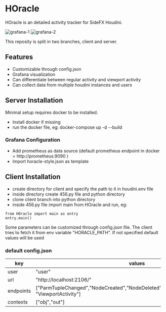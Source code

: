 # HOracle

HOracle is an detailed activity tracker for SideFX Houdini.

![grafana-1](https://user-images.githubusercontent.com/85954505/191325559-afd7c27e-99a7-436d-a875-552cf7e45286.png)
![grafana-2](https://user-images.githubusercontent.com/85954505/191325576-cdfad3b2-96c9-48d1-bb07-12f899bc0ca9.png)


This reposity is split in two branches, client and server.

## Features

- Customizable through config.json
- Grafana visualization
- Can differentiate between regular activity and viewport activity
- Can collect data from multiple houdini instances and users


## Server Installation

Minimal setup requires docker to be installed. 

- Install docker if missing
- run the docker file, eg: docker-compose up -d --build


### Grafana Configuration

- Add prometheus as data source (default prometheus endpoint in docker = http://prometheus:9090 )
- Import horacle-style.json as template
## Client Installation
- create directory for client and specify the path to it in houdini.env file
- inside directory create 456.py file and python directory
- clone client branch into python directory
- inside 456.py file import main from HOracle and run, eg: 
```
from HOracle import main as entry
entry.main()
```

Some parameters can be customized through config.json file. The client tries to fetch it from env variable "HORACLE_PATH". If not specified default values will be used
### default config.json

| key | values |
| ------ | ------ |
| user | "user" |
| url | "http://localhost:2106/" |
| endpoints | ["ParmTupleChanged","NodeCreated","NodeDeleted","SceneSaved","RenderActivity", "ViewportActivity"] |
| contexts | ["obj","out"] |






